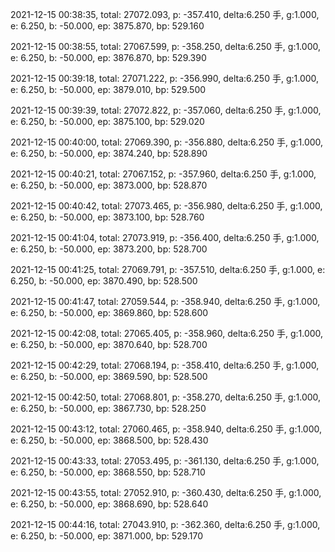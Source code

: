 2021-12-15 00:38:35, total: 27072.093, p: -357.410, delta:6.250 手, g:1.000, e: 6.250, b: -50.000, ep: 3875.870, bp: 529.160

2021-12-15 00:38:55, total: 27067.599, p: -358.250, delta:6.250 手, g:1.000, e: 6.250, b: -50.000, ep: 3876.870, bp: 529.390

2021-12-15 00:39:18, total: 27071.222, p: -356.990, delta:6.250 手, g:1.000, e: 6.250, b: -50.000, ep: 3879.010, bp: 529.500

2021-12-15 00:39:39, total: 27072.822, p: -357.060, delta:6.250 手, g:1.000, e: 6.250, b: -50.000, ep: 3875.100, bp: 529.020

2021-12-15 00:40:00, total: 27069.390, p: -356.880, delta:6.250 手, g:1.000, e: 6.250, b: -50.000, ep: 3874.240, bp: 528.890

2021-12-15 00:40:21, total: 27067.152, p: -357.960, delta:6.250 手, g:1.000, e: 6.250, b: -50.000, ep: 3873.000, bp: 528.870

2021-12-15 00:40:42, total: 27073.465, p: -356.980, delta:6.250 手, g:1.000, e: 6.250, b: -50.000, ep: 3873.100, bp: 528.760

2021-12-15 00:41:04, total: 27073.919, p: -356.400, delta:6.250 手, g:1.000, e: 6.250, b: -50.000, ep: 3873.200, bp: 528.700

2021-12-15 00:41:25, total: 27069.791, p: -357.510, delta:6.250 手, g:1.000, e: 6.250, b: -50.000, ep: 3870.490, bp: 528.500

2021-12-15 00:41:47, total: 27059.544, p: -358.940, delta:6.250 手, g:1.000, e: 6.250, b: -50.000, ep: 3869.860, bp: 528.600

2021-12-15 00:42:08, total: 27065.405, p: -358.960, delta:6.250 手, g:1.000, e: 6.250, b: -50.000, ep: 3870.640, bp: 528.700

2021-12-15 00:42:29, total: 27068.194, p: -358.410, delta:6.250 手, g:1.000, e: 6.250, b: -50.000, ep: 3869.590, bp: 528.500

2021-12-15 00:42:50, total: 27068.801, p: -358.270, delta:6.250 手, g:1.000, e: 6.250, b: -50.000, ep: 3867.730, bp: 528.250

2021-12-15 00:43:12, total: 27060.465, p: -358.940, delta:6.250 手, g:1.000, e: 6.250, b: -50.000, ep: 3868.500, bp: 528.430

2021-12-15 00:43:33, total: 27053.495, p: -361.130, delta:6.250 手, g:1.000, e: 6.250, b: -50.000, ep: 3868.550, bp: 528.710

2021-12-15 00:43:55, total: 27052.910, p: -360.430, delta:6.250 手, g:1.000, e: 6.250, b: -50.000, ep: 3868.690, bp: 528.640

2021-12-15 00:44:16, total: 27043.910, p: -362.360, delta:6.250 手, g:1.000, e: 6.250, b: -50.000, ep: 3871.000, bp: 529.170